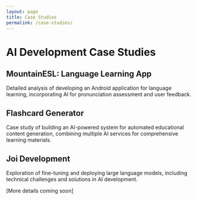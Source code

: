 ```yaml
---
layout: page
title: Case Studies
permalink: /case-studies/
---
```


# AI Development Case Studies

## MountainESL: Language Learning App
Detailed analysis of developing an Android application for language learning, incorporating AI for pronunciation assessment and user feedback.

## Flashcard Generator
Case study of building an AI-powered system for automated educational content generation, combining multiple AI services for comprehensive learning materials.

## Joi Development
Exploration of fine-tuning and deploying large language models, including technical challenges and solutions in AI development.

[More details coming soon]
